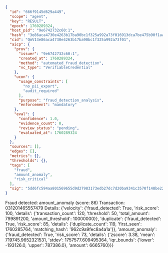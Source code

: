 ```json
{
  "id": "666f9145d629a449",
  "scope": "agent",
  "key": "RESULT",
  "epoch": 1760289324,
  "host_pid": "9e6742732c60:1",
  "hash": "3e86aca4730e4263b17ba90bc1f325a992a73f016913dca7be475b90f1aaacdf",
  "cid": "QmV13e86aca4730e4263b17ba90bc1f325a992a73f01",
  "aicp": {
    "prov": {
      "issuer": "9e6742732c60:1",
      "created_at": 1760289324,
      "method": "automated_fraud_detection",
      "vc_type": "VerifiableCredential"
    },
    "ucon": {
      "usage_constraints": [
        "no_pii_export",
        "audit_required"
      ],
      "purpose": "fraud_detection_analysis",
      "enforcement": "mandatory"
    },
    "eval": {
      "confidence": 1.0,
      "evidence_count": 0,
      "review_status": "pending",
      "evaluated_at": 1760289324
    }
  },
  "sources": [],
  "edges": [],
  "metrics": {},
  "thresholds": {},
  "tags": [
    "fraud",
    "amount_anomaly",
    "risk_critical"
  ],
  "sig": "5dd6fc594aa801569655d9d27983173edb27dc7d20ba9341c3570f148be22f47"
}
```

Fraud detected: amount_anomaly (score: 86)
Transaction: 031201465557479
Details: {'velocity': {'fraud_detected': True, 'risk_score': 100, 'details': {'transaction_count': 120, 'threshold': 50, 'total_amount': 799891200, 'amount_threshold': 10000000}}, 'duplicate': {'fraud_detected': True, 'risk_score': 85, 'details': {'duplicate_count': 119, 'first_seen': 1760285764, 'matching_hash': '962c9a9fec8a4a1a'}}, 'amount_anomaly': {'fraud_detected': True, 'risk_score': 73, 'details': {'zscore': 3.38, 'mean': 719745.9652321531, 'stdev': 1757577.609495364, 'iqr_bounds': {'lower': -193126.0, 'upper': 787386.0}, 'amount': 6665760}}}